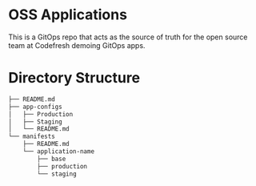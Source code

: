 # OSS Applications

This is a GitOps repo that acts as the source of truth for the open source team at Codefresh demoing GitOps apps. 

# Directory Structure

```bash
├── README.md
├── app-configs
│   ├── Production
│   ├── Staging
│   └── README.md
└── manifests
    ├── README.md
    └── application-name
        ├── base
        ├── production
        └── staging
```